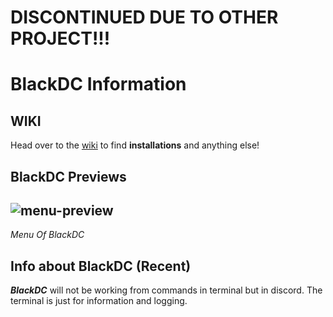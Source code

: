 # DISCONTINUED DUE TO OTHER PROJECT!!!

# BlackDC Information
## WIKI
Head over to the [wiki](https://github.com/DrkTheDon/BlackDC/wiki) to find **installations** and anything else! 

## BlackDC Previews
![menu-preview](https://user-images.githubusercontent.com/74876947/156923538-699916ed-c902-4544-b066-362d4afb9489.png)
----------------------------------------------------------------------------------------------------------------------
*Menu Of BlackDC*

## Info about BlackDC (Recent)
***BlackDC*** will not be working from commands in terminal but in discord. The terminal is just for information and logging.
